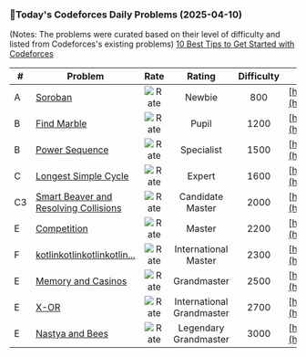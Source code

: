 ### 🌟Today's Codeforces Daily Problems (2025-04-10)
(Notes: The problems were curated based on their level of difficulty and listed from Codeforces's existing problems)
[10 Best Tips to Get Started with Codeforces](https://github.com/ika9810/Codeforces-Daily-Problems/blob/main/10%20Best%20Tips%20to%20Get%20Started%20with%20Codeforces.md)

| # | Problem | Rate| Rating | Difficulty | Contest |
|---| ----- | :--------: | :----------: | :----------: | ---------- |
|A|[Soroban](https://codeforces.com/contest/363/problem/A)|![Rate](https://img.shields.io/badge/Newbie-800-lightgrey)|Newbie|800|[https://codeforces.com/contest/363](https://codeforces.com/contest/363)|
|B|[Find Marble](https://codeforces.com/contest/285/problem/B)|![Rate](https://img.shields.io/badge/Pupil-1200-brightgreen)|Pupil|1200|[https://codeforces.com/contest/285](https://codeforces.com/contest/285)|
|B|[Power Sequence](https://codeforces.com/contest/1397/problem/B)|![Rate](https://img.shields.io/badge/Specialist-1500-9cf)|Specialist|1500|[https://codeforces.com/contest/1397](https://codeforces.com/contest/1397)|
|C|[Longest Simple Cycle](https://codeforces.com/contest/1476/problem/C)|![Rate](https://img.shields.io/badge/Expert-1600-blue)|Expert|1600|[https://codeforces.com/contest/1476](https://codeforces.com/contest/1476)|
|C3|[Smart Beaver and Resolving Collisions](https://codeforces.com/contest/178/problem/C3)|![Rate](https://img.shields.io/badge/Candidate%20Master-2000-blueviolet)|Candidate Master|2000|[https://codeforces.com/contest/178](https://codeforces.com/contest/178)|
|E|[Competition](https://codeforces.com/contest/144/problem/E)|![Rate](https://img.shields.io/badge/Master-2200-orange)|Master|2200|[https://codeforces.com/contest/144](https://codeforces.com/contest/144)|
|F|[kotlinkotlinkotlinkotlin...](https://codeforces.com/contest/1211/problem/F)|![Rate](https://img.shields.io/badge/International%20Master-2300-orange)|International Master|2300|[https://codeforces.com/contest/1211](https://codeforces.com/contest/1211)|
|E|[Memory and Casinos](https://codeforces.com/contest/712/problem/E)|![Rate](https://img.shields.io/badge/Grandmaster-2500-red)|Grandmaster|2500|[https://codeforces.com/contest/712](https://codeforces.com/contest/712)|
|E|[X-OR](https://codeforces.com/contest/1364/problem/E)|![Rate](https://img.shields.io/badge/International%20Grandmaster-2700-red)|International Grandmaster|2700|[https://codeforces.com/contest/1364](https://codeforces.com/contest/1364)|
|E|[Nastya and Bees](https://codeforces.com/contest/1340/problem/E)|![Rate](https://img.shields.io/badge/Legendary%20Grandmaster-3000-red)|Legendary Grandmaster|3000|[https://codeforces.com/contest/1340](https://codeforces.com/contest/1340)|
